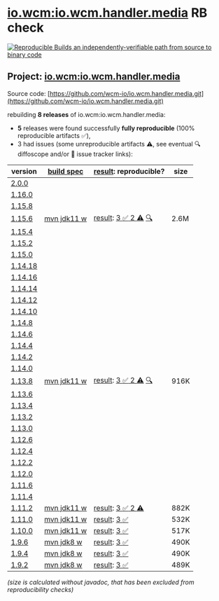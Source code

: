 [io.wcm:io.wcm.handler.media](https://central.sonatype.com/artifact/io.wcm/io.wcm.handler.media/versions) RB check
=======

[![Reproducible Builds](https://reproducible-builds.org/images/logos/rb.svg) an independently-verifiable path from source to binary code](https://reproducible-builds.org/)

## Project: [io.wcm:io.wcm.handler.media](https://central.sonatype.com/artifact/io.wcm/io.wcm.handler.media/versions)

Source code: [https://github.com/wcm-io/io.wcm.handler.media.git](https://github.com/wcm-io/io.wcm.handler.media.git)

rebuilding **8 releases** of io.wcm:io.wcm.handler.media:
- **5** releases were found successfully **fully reproducible** (100% reproducible artifacts :white_check_mark:),
- 3 had issues (some unreproducible artifacts :warning:, see eventual :mag: diffoscope and/or :memo: issue tracker links):

| version | [build spec](/BUILDSPEC.md) | [result](https://reproducible-builds.org/docs/jvm/): reproducible? | size |
| -- | --------- | ------ | -- |
| [2.0.0](https://central.sonatype.com/artifact/io.wcm/io.wcm.handler.media/2.0.0/pom) | | | |
| [1.16.0](https://central.sonatype.com/artifact/io.wcm/io.wcm.handler.media/1.16.0/pom) | | | |
| [1.15.8](https://central.sonatype.com/artifact/io.wcm/io.wcm.handler.media/1.15.8/pom) | | | |
| [1.15.6](https://central.sonatype.com/artifact/io.wcm/io.wcm.handler.media/1.15.6/pom) | [mvn jdk11 w](wcm-media-1.15.6.buildspec) | [result](io.wcm.handler.media-1.15.6.buildinfo): [3 :white_check_mark:  2 :warning:](io.wcm.handler.media-1.15.6.buildcompare) [:mag:](io.wcm.handler.media-1.15.6.diffoscope) | 2.6M |
| [1.15.4](https://central.sonatype.com/artifact/io.wcm/io.wcm.handler.media/1.15.4/pom) | | | |
| [1.15.2](https://central.sonatype.com/artifact/io.wcm/io.wcm.handler.media/1.15.2/pom) | | | |
| [1.15.0](https://central.sonatype.com/artifact/io.wcm/io.wcm.handler.media/1.15.0/pom) | | | |
| [1.14.18](https://central.sonatype.com/artifact/io.wcm/io.wcm.handler.media/1.14.18/pom) | | | |
| [1.14.16](https://central.sonatype.com/artifact/io.wcm/io.wcm.handler.media/1.14.16/pom) | | | |
| [1.14.14](https://central.sonatype.com/artifact/io.wcm/io.wcm.handler.media/1.14.14/pom) | | | |
| [1.14.12](https://central.sonatype.com/artifact/io.wcm/io.wcm.handler.media/1.14.12/pom) | | | |
| [1.14.10](https://central.sonatype.com/artifact/io.wcm/io.wcm.handler.media/1.14.10/pom) | | | |
| [1.14.8](https://central.sonatype.com/artifact/io.wcm/io.wcm.handler.media/1.14.8/pom) | | | |
| [1.14.6](https://central.sonatype.com/artifact/io.wcm/io.wcm.handler.media/1.14.6/pom) | | | |
| [1.14.4](https://central.sonatype.com/artifact/io.wcm/io.wcm.handler.media/1.14.4/pom) | | | |
| [1.14.2](https://central.sonatype.com/artifact/io.wcm/io.wcm.handler.media/1.14.2/pom) | | | |
| [1.14.0](https://central.sonatype.com/artifact/io.wcm/io.wcm.handler.media/1.14.0/pom) | | | |
| [1.13.8](https://central.sonatype.com/artifact/io.wcm/io.wcm.handler.media/1.13.8/pom) | [mvn jdk11 w](wcm-media-1.13.8.buildspec) | [result](io.wcm.handler.media-1.13.8.buildinfo): [3 :white_check_mark:  2 :warning:](io.wcm.handler.media-1.13.8.buildcompare) [:mag:](io.wcm.handler.media-1.13.8.diffoscope) | 916K |
| [1.13.6](https://central.sonatype.com/artifact/io.wcm/io.wcm.handler.media/1.13.6/pom) | | | |
| [1.13.4](https://central.sonatype.com/artifact/io.wcm/io.wcm.handler.media/1.13.4/pom) | | | |
| [1.13.2](https://central.sonatype.com/artifact/io.wcm/io.wcm.handler.media/1.13.2/pom) | | | |
| [1.13.0](https://central.sonatype.com/artifact/io.wcm/io.wcm.handler.media/1.13.0/pom) | | | |
| [1.12.6](https://central.sonatype.com/artifact/io.wcm/io.wcm.handler.media/1.12.6/pom) | | | |
| [1.12.4](https://central.sonatype.com/artifact/io.wcm/io.wcm.handler.media/1.12.4/pom) | | | |
| [1.12.2](https://central.sonatype.com/artifact/io.wcm/io.wcm.handler.media/1.12.2/pom) | | | |
| [1.12.0](https://central.sonatype.com/artifact/io.wcm/io.wcm.handler.media/1.12.0/pom) | | | |
| [1.11.6](https://central.sonatype.com/artifact/io.wcm/io.wcm.handler.media/1.11.6/pom) | | | |
| [1.11.4](https://central.sonatype.com/artifact/io.wcm/io.wcm.handler.media/1.11.4/pom) | | | |
| [1.11.2](https://central.sonatype.com/artifact/io.wcm/io.wcm.handler.media/1.11.2/pom) | [mvn jdk11 w](wcm-media-1.11.2.buildspec) | [result](io.wcm.handler.media-1.11.2.buildinfo): [3 :white_check_mark:  2 :warning:](io.wcm.handler.media-1.11.2.buildcompare) | 882K |
| [1.11.0](https://central.sonatype.com/artifact/io.wcm/io.wcm.handler.media/1.11.0/pom) | [mvn jdk11 w](wcm-media-1.11.0.buildspec) | [result](io.wcm.handler.media-1.11.0.buildinfo): [3 :white_check_mark: ](io.wcm.handler.media-1.11.0.buildcompare) | 532K |
| [1.10.0](https://central.sonatype.com/artifact/io.wcm/io.wcm.handler.media/1.10.0/pom) | [mvn jdk11 w](wcm-media-1.10.0.buildspec) | [result](io.wcm.handler.media-1.10.0.buildinfo): [3 :white_check_mark: ](io.wcm.handler.media-1.10.0.buildcompare) | 517K |
| [1.9.6](https://central.sonatype.com/artifact/io.wcm/io.wcm.handler.media/1.9.6/pom) | [mvn jdk8 w](wcm-media-1.9.6.buildspec) | [result](io.wcm.handler.media-1.9.6.buildinfo): [3 :white_check_mark: ](io.wcm.handler.media-1.9.6.buildcompare) | 490K |
| [1.9.4](https://central.sonatype.com/artifact/io.wcm/io.wcm.handler.media/1.9.4/pom) | [mvn jdk8 w](wcm-media-1.9.4.buildspec) | [result](io.wcm.handler.media-1.9.4.buildinfo): [3 :white_check_mark: ](io.wcm.handler.media-1.9.4.buildcompare) | 490K |
| [1.9.2](https://central.sonatype.com/artifact/io.wcm/io.wcm.handler.media/1.9.2/pom) | [mvn jdk8 w](wcm-media-1.9.2.buildspec) | [result](io.wcm.handler.media-1.9.2.buildinfo): [3 :white_check_mark: ](io.wcm.handler.media-1.9.2.buildcompare) | 489K |

<i>(size is calculated without javadoc, that has been excluded from reproducibility checks)</i>
